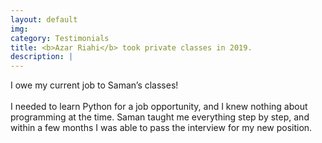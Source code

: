 ```yaml
---
layout: default
img: 
category: Testimonials
title: <b>Azar Riahi</b> took private classes in 2019.
description: |
---
```


I owe my current job to Saman’s classes!
<br><br>
I needed to learn Python for a job opportunity, and I knew nothing about programming at the time. Saman taught me everything step by step, and within a few months I was able to pass the interview for my new position.
